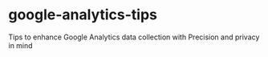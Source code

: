 # google-analytics-tips
Tips to enhance Google Analytics data collection with Precision and privacy in mind
